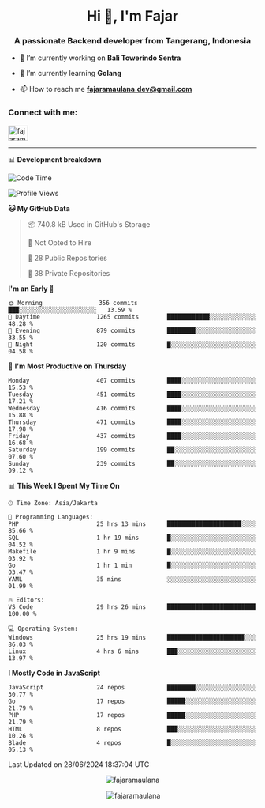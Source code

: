 <h1 align="center">Hi 👋, I'm Fajar</h1>
<h3 align="center">A passionate Backend developer from Tangerang, Indonesia</h3>

<!-- <p align="left"> <img src="https://komarev.com/ghpvc/?username=fajaramaulana&label=Profile%20views&color=0e75b6&style=flat" alt="fajaramaulana" /> </p> -->

- 🔭 I’m currently working on **Bali Towerindo Sentra**

- 🌱 I’m currently learning **Golang**

- 📫 How to reach me **fajaramaulana.dev@gmail.com**

<h3 align="left">Connect with me:</h3>
<p align="left">
<a href="https://linkedin.com/in/fajar-agus-maulana-73533a180/" target="blank"><img align="center" src="https://raw.githubusercontent.com/rahuldkjain/github-profile-readme-generator/master/src/images/icons/Social/linked-in-alt.svg" alt="fajaramaulana" height="30" width="40" /></a>
</p>

-------

📊 **Development breakdown**
<!--START_SECTION:waka-->
![Code Time](http://img.shields.io/badge/Code%20Time-2%2C043%20hrs%209%20mins-blue)

![Profile Views](http://img.shields.io/badge/Profile%20Views-0-blue)

**🐱 My GitHub Data** 

> 📦 740.8 kB Used in GitHub's Storage 
 > 
> 🚫 Not Opted to Hire
 > 
> 📜 28 Public Repositories 
 > 
> 🔑 38 Private Repositories 
 > 
**I'm an Early 🐤** 

```text
🌞 Morning                356 commits         ███░░░░░░░░░░░░░░░░░░░░░░   13.59 % 
🌆 Daytime                1265 commits        ████████████░░░░░░░░░░░░░   48.28 % 
🌃 Evening                879 commits         ████████░░░░░░░░░░░░░░░░░   33.55 % 
🌙 Night                  120 commits         █░░░░░░░░░░░░░░░░░░░░░░░░   04.58 % 
```
📅 **I'm Most Productive on Thursday** 

```text
Monday                   407 commits         ████░░░░░░░░░░░░░░░░░░░░░   15.53 % 
Tuesday                  451 commits         ████░░░░░░░░░░░░░░░░░░░░░   17.21 % 
Wednesday                416 commits         ████░░░░░░░░░░░░░░░░░░░░░   15.88 % 
Thursday                 471 commits         ████░░░░░░░░░░░░░░░░░░░░░   17.98 % 
Friday                   437 commits         ████░░░░░░░░░░░░░░░░░░░░░   16.68 % 
Saturday                 199 commits         ██░░░░░░░░░░░░░░░░░░░░░░░   07.60 % 
Sunday                   239 commits         ██░░░░░░░░░░░░░░░░░░░░░░░   09.12 % 
```


📊 **This Week I Spent My Time On** 

```text
🕑︎ Time Zone: Asia/Jakarta

💬 Programming Languages: 
PHP                      25 hrs 13 mins      █████████████████████░░░░   85.66 % 
SQL                      1 hr 19 mins        █░░░░░░░░░░░░░░░░░░░░░░░░   04.52 % 
Makefile                 1 hr 9 mins         █░░░░░░░░░░░░░░░░░░░░░░░░   03.92 % 
Go                       1 hr 1 min          █░░░░░░░░░░░░░░░░░░░░░░░░   03.47 % 
YAML                     35 mins             ░░░░░░░░░░░░░░░░░░░░░░░░░   01.99 % 

🔥 Editors: 
VS Code                  29 hrs 26 mins      █████████████████████████   100.00 % 

💻 Operating System: 
Windows                  25 hrs 19 mins      ██████████████████████░░░   86.03 % 
Linux                    4 hrs 6 mins        ███░░░░░░░░░░░░░░░░░░░░░░   13.97 % 
```

**I Mostly Code in JavaScript** 

```text
JavaScript               24 repos            ████████░░░░░░░░░░░░░░░░░   30.77 % 
Go                       17 repos            █████░░░░░░░░░░░░░░░░░░░░   21.79 % 
PHP                      17 repos            █████░░░░░░░░░░░░░░░░░░░░   21.79 % 
HTML                     8 repos             ███░░░░░░░░░░░░░░░░░░░░░░   10.26 % 
Blade                    4 repos             █░░░░░░░░░░░░░░░░░░░░░░░░   05.13 % 
```




 Last Updated on 28/06/2024 18:37:04 UTC
<!--END_SECTION:waka-->
<p align="center"><img align="center" src="https://github-readme-stats.vercel.app/api/top-langs?username=fajaramaulana&show_icons=true&locale=en&layout=compact" alt="fajaramaulana" /></p>

<p align="center">&nbsp;<img align="center" src="https://github-readme-stats.vercel.app/api?username=fajaramaulana&show_icons=true&locale=en" alt="fajaramaulana" /></p>
